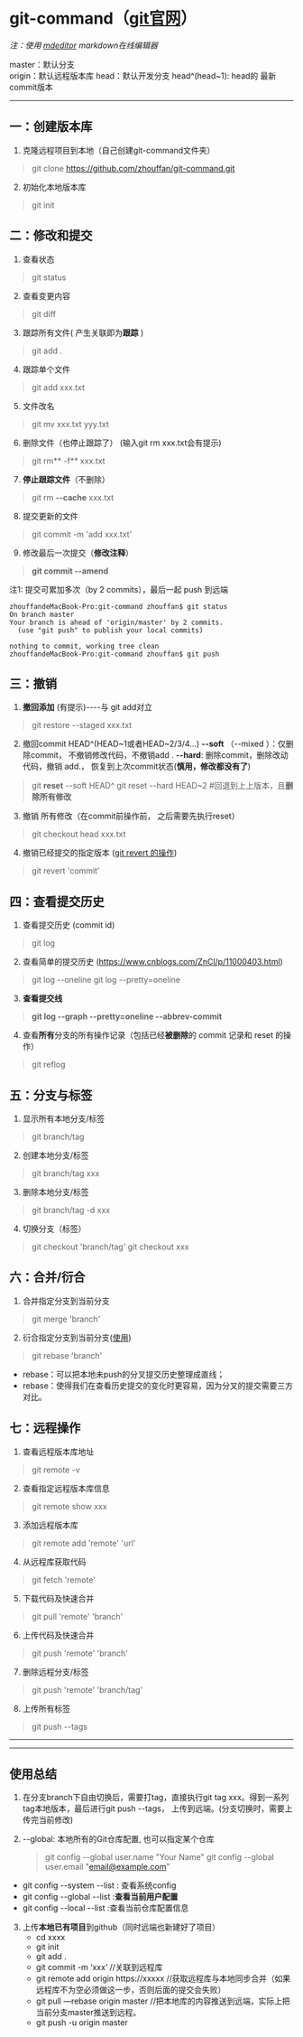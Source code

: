 # git-command（[git官网](https://git-scm.com/book/zh/v2 "git官网")）
*注：使用 [mdeditor](http://www.mdeditor.com/ "mdeditor") markdown在线编辑器*

master：默认分支    
origin：默认远程版本库
head：默认开发分支
head^(head~1): head的 最新commit版本

------------


## 一：创建版本库
1. 克隆远程项目到本地（自己创建git-command文件夹）
>git clone https://github.com/zhouffan/git-command.git

2. 初始化本地版本库
> git init

## 二：修改和提交
1. 查看状态
> git status

2. 查看变更内容
> git diff

3. 跟踪所有文件( 产生关联即为**跟踪** )
> git add .

4. 跟踪单个文件
> git add xxx.txt

5. 文件改名
> git mv xxx.txt yyy.txt

6. 删除文件（也停止跟踪了） (输入git rm xxx.txt会有提示)
> git rm** -f** xxx.txt

7. **停止跟踪文件**（不删除）
> git rm **--cache** xxx.txt

8. 提交更新的文件
> git commit -m 'add xxx.txt'

9. 修改最后一次提交（**修改注释**）
> **git commit --amend**


注1: 提交可累加多次（by 2 commits），最后一起 push 到远端
```shell
zhouffandeMacBook-Pro:git-command zhouffan$ git status
On branch master
Your branch is ahead of 'origin/master' by 2 commits.
  (use "git push" to publish your local commits)

nothing to commit, working tree clean
zhouffandeMacBook-Pro:git-command zhouffan$ git push
```
## 三：撤销

1.   **撤回添加** (有提示)----与 git add对立
 > git restore --staged  xxx.txt

2. 撤回commit
	HEAD^(HEAD~1或者HEAD~2/3/4...)
	**--soft**  （--mixed ）：仅删除commit， 不撤销修改代码，不撤销add .
	**--hard**: 删除commit，删除改动代码，撤销 add.， 恢复到上次commit状态(**慎用，修改都没有了**)
 > git **reset** --soft HEAD^
    git reset --hard HEAD~2     #回退到上上版本，且**删除所有修改**

3. 撤销 所有修改（在commit前操作前， 之后需要先执行reset）
> git checkout head xxx.txt

4. 撤销已经提交的指定版本 ([git revert 的操作](https://www.jianshu.com/p/5e7ee87241e4 "git revert 的操作"))
> git revert 'commit'

## 四：查看提交历史
1. 查看提交历史 (commit id)
> git log

2. 查看简单的提交历史 (https://www.cnblogs.com/ZnCl/p/11000403.html)
> git log  --oneline
> git log --pretty=oneline

3. **查看提交线**
> **git log --graph --pretty=oneline --abbrev-commit**

4. 查看**所有**分支的所有操作记录（包括已经**被删除**的 commit 记录和 reset 的操作）
> git reflog
## 五：分支与标签

1. 显示所有本地分支/标签
> git branch/tag

2. 创建本地分支/标签
> git branch/tag xxx

3. 删除本地分支/标签
> git branch/tag -d xxx

4.  切换分支（标签）
> git checkout 'branch/tag'
> git checkout xxx

## 六：合并/衍合
 1. 合并指定分支到当前分支
 > git merge 'branch'

 2. 衍合指定分支到当前分支([使用](https://www.liaoxuefeng.com/wiki/896043488029600/1216289527823648 "使用"))
 > git rebase 'branch'

- rebase：可以把本地未push的分叉提交历史整理成直线；
- rebase：使得我们在查看历史提交的变化时更容易，因为分叉的提交需要三方对比。

## 七：远程操作

1. 查看远程版本库地址
 > git remote -v

2. 查看指定远程版本库信息
> git remote show xxx

3. 添加远程版本库
> git remote add 'remote' 'url'

4. 从远程库获取代码
> git fetch 'remote'

5. 下载代码及快速合并
> git pull 'remote' 'branch'

6. 上传代码及快速合并
> git push 'remote' 'branch'

7. 删除远程分支/标签
> git push 'remote' 'branch/tag'

8. 上传所有标签
> git push --tags




------------


------------


## 使用总结

1. 在分支branch下自由切换后，需要打tag，直接执行git tag xxx。得到一系列tag本地版本，最后进行git push --tags， 上传到远端。(分支切换时，需要上传完当前修改)

2.  --global: 本地所有的Git仓库配置, 也可以指定某个仓库
	> git config --global user.name "Your Name"
	> git config --global user.email "email@example.com"
	
 - git config --system --list : 查看系统config
 - git config --global  --list  :**查看当前用户配置**
 - git config --local  --list    :查看当前仓库配置信息

3. 上传**本地已有项目**到github（同时远端也新建好了项目）
	- cd xxxx
	- git init
	- git add .
	- git commit -m ‘xxx’
	//关联到远程库
	- git remote add origin https://xxxxx
	//获取远程库与本地同步合并（如果远程库不为空必须做这一步，否则后面的提交会失败）
	- git pull —rebase origin master
	//把本地库的内容推送到远端，实际上把当前分支master推送到远程。
	- git push -u origin master 







